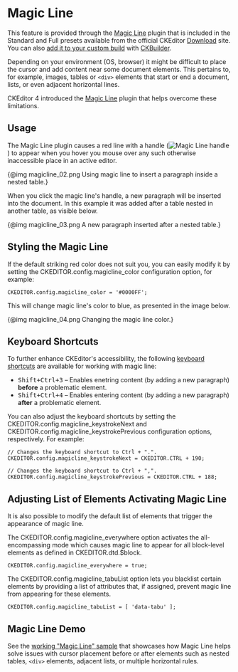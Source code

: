 <!--
Copyright (c) 2003-2018, CKSource - Frederico Knabben. All rights reserved.
For licensing, see LICENSE.md.
-->

# Magic Line

<p class="requirements">
	This feature is provided through the <a href="https://ckeditor.com/cke4/addon/magicline">Magic Line</a> plugin that is included in the Standard and Full presets available from the official CKEditor <a href="https://ckeditor.com/ckeditor-4/download/">Download</a> site. You can also <a href="#!/guide/dev_plugins">add it to your custom build</a> with <a href="https://ckeditor.com/cke4/builder">CKBuilder</a>.
</p>

Depending on your environment (OS, browser) it might be difficult to place the cursor and add content near some document elements. This pertains to, for example, images, tables or `<div>` elements that start or end a document, lists, or even adjacent horizontal lines.

CKEditor 4 introduced the [Magic Line](https://ckeditor.com/cke4/addon/magicline) plugin that helps overcome these limitations.

## Usage

The Magic Line plugin causes a red line with a handle (<img class="inline" src="guides/dev_magicline/magicline_01.png" alt="Magic Line handle">) to appear when you hover you mouse over any such otherwise inaccessible place in an active editor.

{@img magicline_02.png Using magic line to insert a paragraph inside a nested table.}

When you click the magic line's handle, a new paragraph will be inserted into the document. In this example it was added after a table nested in another table, as visible below.

{@img magicline_03.png A new paragraph inserted after a nested table.}

## Styling the Magic Line

If the default striking red color does not suit you, you can easily modify it by setting the CKEDITOR.config.magicline_color configuration option, for example:

    CKEDITOR.config.magicline_color = '#0000FF';

This will change magic line's color to blue, as presented in the image below.

{@img magicline_04.png Changing the magic line color.}

## Keyboard Shortcuts

To further enhance CKEditor's accessibility, the following [keyboard shortcuts](#!/guide/dev_shortcuts) are available for working with magic line:

* <kbd>Shift+Ctrl+3</kbd> &ndash; Enables enetring content (by adding a new paragraph) **before** a problematic element.
* <kbd>Shift+Ctrl+4</kbd> &ndash; Enables entering content (by adding a new paragraph) **after** a problematic element.

You can also adjust the keyboard shortcuts by setting the CKEDITOR.config.magicline_keystrokeNext and CKEDITOR.config.magicline_keystrokePrevious configuration options, respectively. For example:

    // Changes the keyboard shortcut to Ctrl + ".".
    CKEDITOR.config.magicline_keystrokeNext = CKEDITOR.CTRL + 190;

    // Changes the keyboard shortcut to Ctrl + ",".
    CKEDITOR.config.magicline_keystrokePrevious = CKEDITOR.CTRL + 188;

## Adjusting List of Elements Activating Magic Line

It is also possible to modify the default list of elements that trigger the appearance of magic line.

The CKEDITOR.config.magicline_everywhere option activates the all-encompassing mode which causes magic line to appear for all block-level elements as defined in CKEDITOR.dtd.$block.

    CKEDITOR.config.magicline_everywhere = true;

The CKEDITOR.config.magicline_tabuList option lets you blacklist certain elements by providing a list of attributes that, if assigned, prevent magic line from appearing for these elements.

    CKEDITOR.config.magicline_tabuList = [ 'data-tabu' ];

## Magic Line Demo

See the [working "Magic Line" sample](https://sdk.ckeditor.com/samples/magicline.html) that showcases how Magic Line helps solve issues with cursor placement before or after elements such as nested tables, `<div>` elements, adjacent lists, or multiple horizontal rules.
